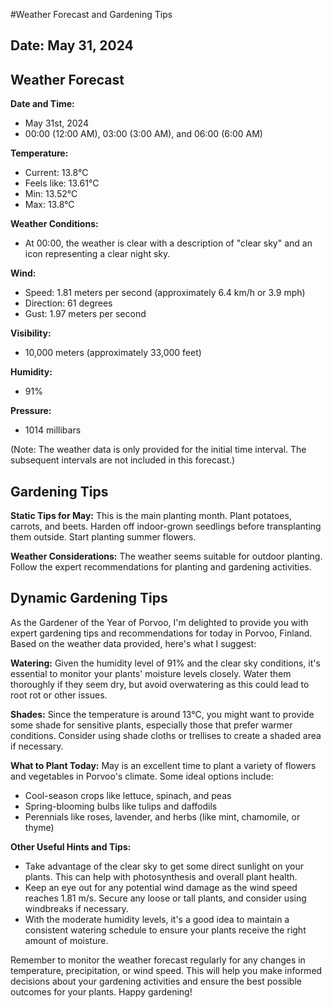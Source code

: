 #Weather Forecast and Gardening Tips
## Date: May 31, 2024

## Weather Forecast
**Date and Time:**

* May 31st, 2024
* 00:00 (12:00 AM), 03:00 (3:00 AM), and 06:00 (6:00 AM)

**Temperature:**

* Current: 13.8°C
* Feels like: 13.61°C
* Min: 13.52°C
* Max: 13.8°C

**Weather Conditions:**

* At 00:00, the weather is clear with a description of "clear sky" and an icon representing a clear night sky.

**Wind:**

* Speed: 1.81 meters per second (approximately 6.4 km/h or 3.9 mph)
* Direction: 61 degrees
* Gust: 1.97 meters per second

**Visibility:**

* 10,000 meters (approximately 33,000 feet)

**Humidity:** 

* 91%

**Pressure:** 

* 1014 millibars

(Note: The weather data is only provided for the initial time interval. The subsequent intervals are not included in this forecast.)
## Gardening Tips
**Static Tips for May:**
This is the main planting month. Plant potatoes, carrots, and beets. Harden off indoor-grown seedlings before transplanting them outside. Start planting summer flowers.

**Weather Considerations:**
The weather seems suitable for outdoor planting. Follow the expert recommendations for planting and gardening activities.
## Dynamic Gardening Tips
As the Gardener of the Year of Porvoo, I'm delighted to provide you with expert gardening tips and recommendations for today in Porvoo, Finland. Based on the weather data provided, here's what I suggest:

**Watering:**
Given the humidity level of 91% and the clear sky conditions, it's essential to monitor your plants' moisture levels closely. Water them thoroughly if they seem dry, but avoid overwatering as this could lead to root rot or other issues.

**Shades:**
Since the temperature is around 13°C, you might want to provide some shade for sensitive plants, especially those that prefer warmer conditions. Consider using shade cloths or trellises to create a shaded area if necessary.

**What to Plant Today:**
May is an excellent time to plant a variety of flowers and vegetables in Porvoo's climate. Some ideal options include:

* Cool-season crops like lettuce, spinach, and peas
* Spring-blooming bulbs like tulips and daffodils
* Perennials like roses, lavender, and herbs (like mint, chamomile, or thyme)

**Other Useful Hints and Tips:**

* Take advantage of the clear sky to get some direct sunlight on your plants. This can help with photosynthesis and overall plant health.
* Keep an eye out for any potential wind damage as the wind speed reaches 1.81 m/s. Secure any loose or tall plants, and consider using windbreaks if necessary.
* With the moderate humidity levels, it's a good idea to maintain a consistent watering schedule to ensure your plants receive the right amount of moisture.

Remember to monitor the weather forecast regularly for any changes in temperature, precipitation, or wind speed. This will help you make informed decisions about your gardening activities and ensure the best possible outcomes for your plants. Happy gardening!